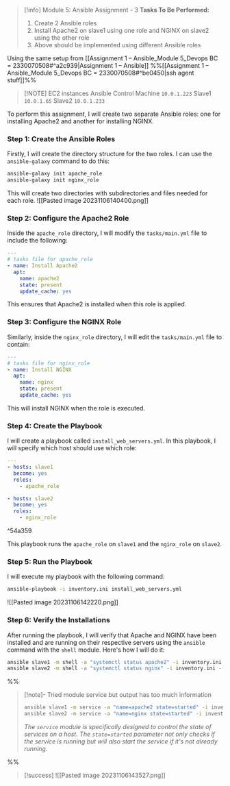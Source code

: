 
> [!info] Module 5: Ansible Assignment - 3
> **Tasks To Be Performed:** 
> 1. Create 2 Ansible roles 
> 2. Install Apache2 on slave1 using one role and NGINX on slave2 using the other role 
> 3. Above should be implemented using different Ansible roles

Using the same setup from [[Assignment 1 – Ansible_Module 5_Devops BC = 2330070508#^a2c939|Assignment 1 – Ansible]]
%%[[Assignment 1 – Ansible_Module 5_Devops BC = 2330070508#^be0450|ssh agent stuff]]%%
> [!NOTE] EC2 instances
> Ansible Control Machine `10.0.1.223`
> Slave1 `10.0.1.65`
> Slave2 `10.0.1.233`

To perform this assignment, I will create two separate Ansible roles: one for installing Apache2 and another for installing NGINX. 

### Step 1: Create the Ansible Roles

Firstly, I will create the directory structure for the two roles. I can use the `ansible-galaxy` command to do this:
```bash
ansible-galaxy init apache_role
ansible-galaxy init nginx_role
```
This will create two directories with subdirectories and files needed for each role.
![[Pasted image 20231106140400.png]]

### Step 2: Configure the Apache2 Role

Inside the `apache_role` directory, I will modify the `tasks/main.yml` file to include the following:
```yaml
---
# tasks file for apache_role
- name: Install Apache2
  apt:
    name: apache2
    state: present
    update_cache: yes
```
This ensures that Apache2 is installed when this role is applied.

### Step 3: Configure the NGINX Role

Similarly, inside the `nginx_role` directory, I will edit the `tasks/main.yml` file to contain:
```yaml
---
# tasks file for nginx_role
- name: Install NGINX
  apt:
    name: nginx
    state: present
    update_cache: yes
```
This will install NGINX when the role is executed.


### Step 4: Create the Playbook

I will create a playbook called `install_web_servers.yml`. In this playbook, I will specify which host should use which role:
```yaml
---
- hosts: slave1
  become: yes
  roles:
    - apache_role

- hosts: slave2
  become: yes
  roles:
    - nginx_role
```

^54a359

This playbook runs the `apache_role` on `slave1` and the `nginx_role` on `slave2`.


### Step 5: Run the Playbook

I will execute my playbook with the following command:

```bash
ansible-playbook -i inventory.ini install_web_servers.yml 
```
![[Pasted image 20231106142220.png]]

### Step 6: Verify the Installations

After running the playbook, I will verify that Apache and NGINX have been installed and are running on their respective servers using the `ansible` command with the `shell` module. Here's how I will do it:
```bash
ansible slave1 -m shell -a "systemctl status apache2" -i inventory.ini --become
ansible slave2 -m shell -a "systemctl status nginx" -i inventory.ini --become
```

%%
> [!note]- Tried module service but output has too much information 
> ```bash
> ansible slave1 -m service -a "name=apache2 state=started" -i inventory.ini
> ansible slave2 -m service -a "name=nginx state=started" -i inventory.ini
> 
> ```
> *The `service` module is specifically designed to control the state of services on a host. The `state=started` parameter not only checks if the service is running but will also start the service if it's not already running.*

%%

> [!success]
> ![[Pasted image 20231106143527.png]]

